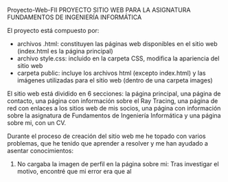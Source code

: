 Proyecto-Web-FII
PROYECTO SITIO WEB PARA LA ASIGNATURA FUNDAMENTOS DE INGENIERÍA INFORMÁTICA

El proyecto está compuesto por:
- archivos .html: constituyen las páginas web disponibles en el sitio web (index.html es la página principal)
- archivo style.css: incluido en la carpeta CSS, modifica la apariencia del sitio web
- carpeta public: incluye los archivos html (excepto index.html) y las imágenes utilizadas para el sitio web (dentro de una carpeta images)

El sitio web está dividido en 6 secciones: la página principal, una página de contacto, una página con información sobre el Ray Tracing, una página de red con enlaces a los sitios web de mis socios, una página con información sobre la asignatura de Fundamentos de Ingeniería Informática y una página sobre mi, con un CV.

Durante el proceso de creación del sitio web me he topado con varios problemas, que he tenido que aprender a resolver y me han ayudado a asentar conocimientos:
1. No cargaba la imagen de perfil en la página sobre mi: Tras investigar el motivo, encontré que mi error era que al  
